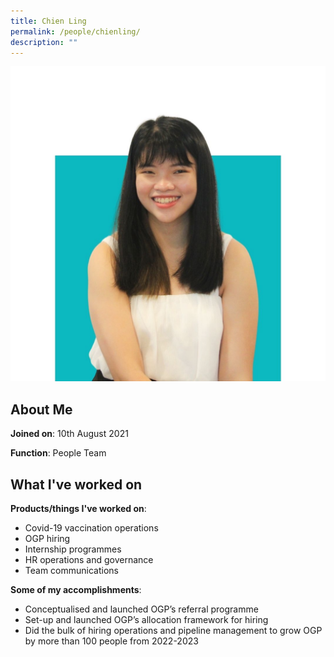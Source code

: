 ```yaml
---
title: Chien Ling
permalink: /people/chienling/
description: ""
---
```

![](/images/headshots/ChienLing2.jpg)

## About Me
**Joined on**: 10th August 2021

**Function**: People Team

## What I've worked on

**Products/things I've worked on**: 
* Covid-19 vaccination operations
* OGP hiring
* Internship programmes
* HR operations and governance
* Team communications

**Some of my accomplishments**:
*   Conceptualised and launched OGP’s referral programme
*   Set-up and launched OGP’s allocation framework for hiring
*   Did the bulk of hiring operations and pipeline management to grow OGP by more than 100 people from 2022-2023

